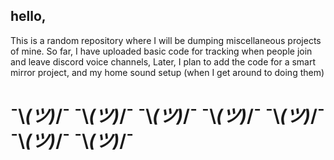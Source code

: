 ## hello,
This is a random repository where I will be dumping miscellaneous projects of mine.
So far, I have uploaded basic code for tracking when people join and leave discord voice channels,
Later, I plan to add the code for a smart mirror project, and my home sound setup (when I get around to doing them)
#   ¯\\_(ツ)_/¯   ¯\\_(ツ)_/¯   ¯\\_(ツ)_/¯   ¯\\_(ツ)_/¯   ¯\\_(ツ)_/¯   ¯\\_(ツ)_/¯   ¯\\_(ツ)_/¯
